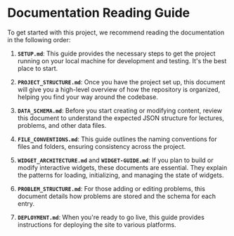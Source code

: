 # Documentation Reading Guide

To get started with this project, we recommend reading the documentation in the following order:

1.  **`SETUP.md`**: This guide provides the necessary steps to get the project running on your local machine for development and testing. It's the best place to start.

2.  **`PROJECT_STRUCTURE.md`**: Once you have the project set up, this document will give you a high-level overview of how the repository is organized, helping you find your way around the codebase.

3.  **`DATA_SCHEMA.md`**: Before you start creating or modifying content, review this document to understand the expected JSON structure for lectures, problems, and other data files.

4.  **`FILE_CONVENTIONS.md`**: This guide outlines the naming conventions for files and folders, ensuring consistency across the project.

5.  **`WIDGET_ARCHITECTURE.md`** and **`WIDGET-GUIDE.md`**: If you plan to build or modify interactive widgets, these documents are essential. They explain the patterns for loading, initializing, and managing the state of widgets.

6.  **`PROBLEM_STRUCTURE.md`**: For those adding or editing problems, this document details how problems are stored and the schema for each entry.

7.  **`DEPLOYMENT.md`**: When you're ready to go live, this guide provides instructions for deploying the site to various platforms.
